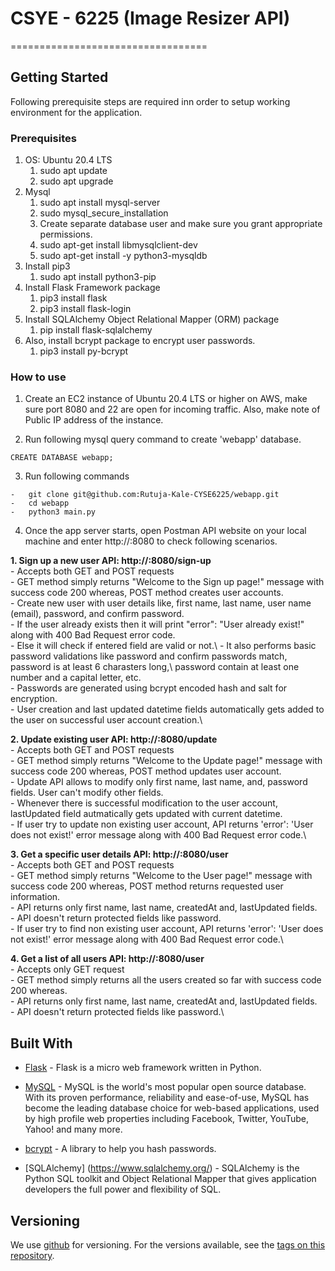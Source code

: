 # CSYE - 6225 (Image Resizer API)
==================================

## Getting Started

Following prerequisite steps are required inn order to setup working environment for the application.

### Prerequisites

1. OS: Ubuntu 20.4 LTS
	1. sudo apt update
	2. sudo apt upgrade
2. Mysql
	1. sudo apt install mysql-server
	2. sudo mysql_secure_installation
	3. Create separate database user and make sure you grant appropriate permissions.
	4. sudo apt-get install libmysqlclient-dev
	5. sudo apt-get install -y python3-mysqldb
3. Install pip3
	1. sudo apt install python3-pip
4. Install Flask Framework package
	1. pip3 install flask
	2. pip3 install flask-login
5. Install SQLAlchemy Object Relational Mapper (ORM) package
	1. pip install flask-sqlalchemy
9. Also, install bcrypt package to encrypt user passwords.
	1. pip3 install py-bcrypt

### How to use

1. Create an EC2 instance of Ubuntu 20.4 LTS or higher on AWS, make sure port 8080 and 22 are open for incoming traffic. Also, make note of Public IP address of the instance.

3. Run following mysql query command to create 'webapp' database.

```
CREATE DATABASE webapp;
```

3. Run following commands 

```
-	git clone git@github.com:Rutuja-Kale-CYSE6225/webapp.git
-	cd webapp
-	python3 main.py
```

4. Once the app server starts, open Postman API website on your local machine and enter http://<EC2 instance public IP>:8080 to check following scenarios.

  **1. 	Sign up a new user API: http://<EC2 instance public IP>:8080/sign-up**\
	-	Accepts both GET and POST requests\
	-	GET method simply returns "Welcome to the Sign up page!" message with success code 200 whereas, POST method creates user accounts.\
	-	Create new user with user details like, first name, last name, user name (email), password, and confirm password.\
	-	If the user already exists then it will print "error": "User already exist!" along with 400 Bad Request error code.\
	-	Else it will check if entered field are valid or not.\ 
	-	It also performs basic password validations like password and confirm passwords match, password is at least 6 charasters long,\ password contain at least one number and a capital letter, etc.\
	-	Passwords are generated using bcrypt encoded hash and salt for encryption.\
	-	User creation and last updated datetime fields automatically gets added to the user on successful user account creation.\

  **2.	Update existing user API: http://<EC2 instance public IP>:8080/update**\
    -	Accepts both GET and POST requests\
	-	GET method simply returns "Welcome to the Update page!" message with success code 200 whereas, POST method updates user account.\
	-	Update API allows to modify only first name, last name, and, password fields. User can't modify other fields.\
	-	Whenever there is successful modification to the user account, lastUpdated field autmatically gets updated with current datetime.\
	-	If user try to update non existing user account, API returns 'error': 'User does not exist!' error message along with 400 Bad Request error code.\

  **3.	Get a specific user details API: http://<EC2 instance public IP>:8080/user**\
    -	Accepts both GET and POST requests\
	-	GET method simply returns "Welcome to the User page!" message with success code 200 whereas, POST method returns requested user information.\
	-	API returns only first name, last name, createdAt and, lastUpdated fields.\
	-	API doesn't return protected fields like password.\
	-	If user try to find non existing user account, API returns 'error': 'User does not exist!' error message along with 400 Bad Request error code.\

  **4.	Get a list of all users API: http://<EC2 instance public IP>:8080/user**\
    -	Accepts only GET request\
	-	GET method simply returns all the users created so far with success code 200 whereas.\
	-	API returns only first name, last name, createdAt and, lastUpdated fields.\
	-	API doesn't return protected fields like password.\
	

## Built With

* [Flask](https://flask.palletsprojects.com/en/2.0.x/) - Flask is a micro web framework written in Python.

* [MySQL](https://www.mysql.com/) - MySQL is the world's most popular open source database. With its proven performance, reliability and ease-of-use, MySQL has become the leading database choice for web-based applications, used by high profile web properties including Facebook, Twitter, YouTube, Yahoo! and many more.

* [bcrypt](https://www.npmjs.com/package/bcrypt) - A library to help you hash passwords.

* [SQLAlchemy] (https://www.sqlalchemy.org/) - SQLAlchemy is the Python SQL toolkit and Object Relational Mapper that gives application developers the full power and flexibility of SQL.


## Versioning

We use [github](https://github.com/) for versioning. For the versions available, see the [tags on this repository](https://github.com/Rutuja-Kale-CYSE6225/webapp). 

